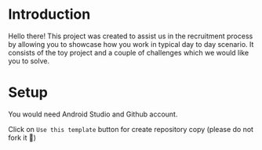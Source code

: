 # Introduction

Hello there! This project was created to assist us in the recruitment process by allowing you to showcase how you work in typical day to day scenario. It consists of the toy project and a couple of challenges which we would like you to solve.

# Setup
You would need Android Studio and Github account. 

Click on `Use this template` button for create repository copy (please do not fork it :ghost:)
